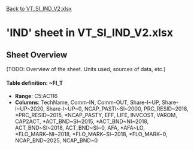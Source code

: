 [Back to VT_SI_IND_V2.xlsx](README.md)

# 'IND' sheet in VT_SI_IND_V2.xlsx

## Sheet Overview

(TODO: Overview of the sheet. Units used, sources of data, etc.)

#### Table definition: ~FI_T
- **Range**: C5:AC116
- **Columns**: TechName, Comm-IN, Comm-OUT, Share-I~UP, Share-I~UP~2020, Share-I~UP~0, NCAP_PASTI~SI~2000, PRC_RESID~2018, *PRC_RESID~2015, *NCAP_PASTY, EFF, LIFE, INVCOST, VAROM, CAP2ACT, *ACT_BND~SI~2015, *ACT_BND~NI~2018, ACT_BND~SI~2018, ACT_BND~SI~0, AFA, *AFA~LO, *FLO_MARK~NI~2018, *FLO_MARK~SI~2018, *FLO_MARK~0, NCAP_BND~2025, NCAP_BND~0

